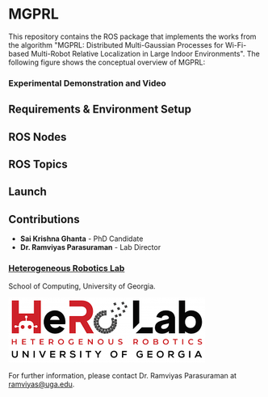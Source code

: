 # MGPRL

This repository contains the ROS package that implements the works from the algorithm "MGPRL: Distributed Multi-Gaussian Processes for Wi-Fi-based Multi-Robot Relative Localization in Large Indoor Environments". The following figure shows the conceptual overview of MGPRL:


### Experimental Demonstration and Video


## Requirements & Environment Setup

## ROS Nodes
## ROS Topics
## Launch
## Contributions

- **Sai Krishna Ghanta** - PhD Candidate
- **Dr. Ramviyas Parasuraman** - Lab Director

### [Heterogeneous Robotics Lab](https://hero.uga.edu/)
School of Computing, University of Georgia.


![](Images/Lab.png)

For further information, please contact Dr. Ramviyas Parasuraman at [ramviyas@uga.edu](mailto:ramviyas@uga.edu). 

